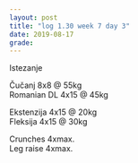```yaml
---
layout: post
title: "log 1.30 week 7 day 3"
date: 2019-08-17
grade:
---
```


Istezanje

Čučanj 8x8 @ 55kg  
Romanian DL 4x15 @ 45kg   

Ekstenzija 4x15 @ 20kg    
Fleksija 4x15 @ 30kg       
     
Crunches 4xmax.          
Leg raise 4xmax.  
